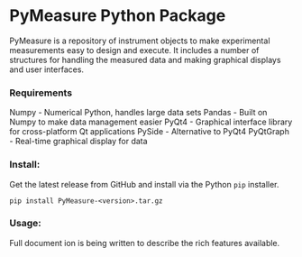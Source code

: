 # PyMeasure Python Package #

PyMeasure is a repository of instrument objects to make experimental measurements easy to design and execute. It includes a number of structures for handling the measured data and making graphical displays and user interfaces.

### Requirements ###

Numpy - Numerical Python, handles large data sets
Pandas - Built on Numpy to make data management easier
PyQt4 - Graphical interface library for cross-platform Qt applications
PySide - Alternative to PyQt4
PyQtGraph - Real-time graphical display for data


### Install: ###

Get the latest release from GitHub and install via the Python `pip` installer.

```shell
pip install PyMeasure-<version>.tar.gz
```

### Usage: ###

Full document ion is being written to describe the rich features available.